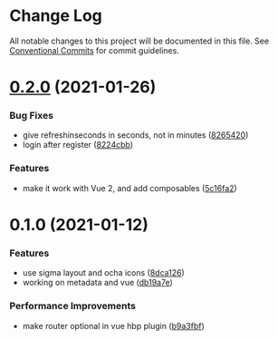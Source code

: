 # Change Log

All notable changes to this project will be documented in this file.
See [Conventional Commits](https://conventionalcommits.org) for commit guidelines.

# [0.2.0](https://github.com/platyplus/platydev/compare/@platyplus/vue-hasura-backend-plus@0.1.0...@platyplus/vue-hasura-backend-plus@0.2.0) (2021-01-26)


### Bug Fixes

* give refreshinseconds in seconds, not in minutes ([8265420](https://github.com/platyplus/platydev/commit/826542040f438bcb53efcade794f6f951bc6d821))
* login after register ([8224cbb](https://github.com/platyplus/platydev/commit/8224cbb946f3777b83afb7d75eccf6b1c7283682))


### Features

* make it work with Vue 2, and add composables ([5c16fa2](https://github.com/platyplus/platydev/commit/5c16fa2e37eb257182587cfc60b6f0b6c94a1512))





# 0.1.0 (2021-01-12)


### Features

* use sigma layout and ocha icons ([8dca126](https://github.com/platyplus/platydev/commit/8dca1269f7c74662cdea6f67dd0923de9d8898d9))
* working on metadata and vue ([db19a7e](https://github.com/platyplus/platydev/commit/db19a7ee686a6cc34ef874e2dc8ab044268f98b7))


### Performance Improvements

* make router optional in vue hbp plugin ([b9a3fbf](https://github.com/platyplus/platydev/commit/b9a3fbf8b22393f174116e8a074503b0c088ce15))
